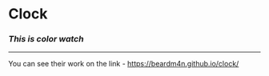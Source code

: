 # Сlock
### ***This is color watch***
***
You can see their work on the link - https://beardm4n.github.io/clock/
